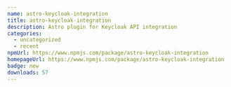 ```yaml
---
name: astro-keycloak-integration
title: astro-keycloak-integration
description: Astro plugin for Keycloak API integration
categories:
  - uncategorized
  - recent
npmUrl: https://www.npmjs.com/package/astro-keycloak-integration
homepageUrl: https://www.npmjs.com/package/astro-keycloak-integration
badge: new
downloads: 57
---
```

